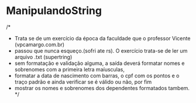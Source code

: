 # ManipulandoString
/*
 * Trata se de um exercício da época da faculdade que o professor Vicente (vpcamargo.com.br)
 * passou que nunca esqueço.(sofri ate rs). O exercício trata-se de ler um arquivo .txt (supertring)
 * sem formatação e validação alguma, a saída deverá formatar nomes e sobrenomes com a primeira letra maíusculas,
 * formatar a data de nascimento com barras, o cpf com os pontos e o traço padrão e ainda verificar se é válido ou não, por fim
 * mostrar os nomes e sobrenomes dos dependentes formatados tambem.
 */

